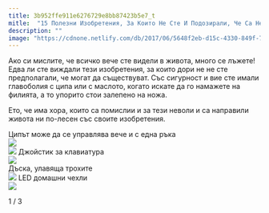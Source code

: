 ```yaml
---
title: 3b952ffe911e6276729e8bb87423b5e7_t
mitle:  "15 Полезни Изобретения, За Които Не Сте И Подозирали, Че Са Необходими"
description: ""
image: "https://cdnone.netlify.com/db/2017/06/5648f2eb-d15c-4330-849f-7153e511078d.gif"
---
```


<p>   </p><p>Ако си мислите, че всичко вече сте видели в живота, много се лъжете! Едва ли сте виждали тези изобретения, за които дори не не сте предполагали, че могат да съществуват. Със сигурност и вие сте имали главоболия с ципа или с маслото, когато искате да го намажете на филията, а то упорито стои залепено на ножа.</p><p></p>    <div id="SC_TBlock_456377" class="SC_TBlock"> </div><p></p><p></p> <p>Ето, че има хора, които са помислии и за тези неволи и са направили живота ни по-лесен със своите изобретения.</p>  Ципът може да се управлява вече и с една ръка <br/><img src="https://cdnone.netlify.com/db/2017/06/5648f2eb-d15c-4330-849f-7153e511078d.gif"/>  <br/><img src="https://cdnone.netlify.com/db/2017/06/ec1d6f5a-8d00-4ab6-9dad-0a0057d9da7e.gif"/> Джойстик за клавиатура <br/><img src="https://cdnone.netlify.com/db/2017/06/48d8f329-bdd7-42cf-a609-e786681743b9.jpg"/><br/> Дъска, улавяща трохите <br/><img src="https://cdnone.netlify.com/db/2017/06/2-7.png"/> LED домашни чехли <br/><img src="https://cdnone.netlify.com/db/2017/06/f03a358d-a9ae-4cfb-8931-b4fbc575576a.jpg"/><br/>   <p>    </p><div id="SC_TBlock_456377" class="SC_TBlock"> </div><p></p>             <i></i>1 / 3<i></i>         